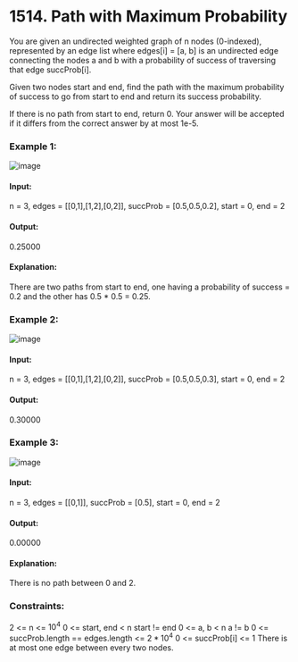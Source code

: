 # 1514. Path with Maximum Probability
You are given an undirected weighted graph of n nodes (0-indexed), represented by an edge list where edges[i] = [a, b] is an undirected edge connecting the nodes a and b with a probability of success of traversing that edge succProb[i].

Given two nodes start and end, find the path with the maximum probability of success to go from start to end and return its success probability.

If there is no path from start to end, return 0. Your answer will be accepted if it differs from the correct answer by at most 1e-5.

### Example 1:
![image](https://github.com/user-attachments/assets/626dff27-1721-42a2-b6b4-6ac2313a4bde)
#### Input: 
n = 3, edges = [[0,1],[1,2],[0,2]], succProb = [0.5,0.5,0.2], start = 0, end = 2
#### Output:
0.25000
#### Explanation:
There are two paths from start to end, one having a probability of success = 0.2 and the other has 0.5 * 0.5 = 0.25.

### Example 2:
![image](https://github.com/user-attachments/assets/20cd1949-a8eb-429b-9a80-47271a61a335)
#### Input:
n = 3, edges = [[0,1],[1,2],[0,2]], succProb = [0.5,0.5,0.3], start = 0, end = 2
#### Output: 
0.30000

### Example 3:
![image](https://github.com/user-attachments/assets/65e06f11-ba21-4d55-b54b-7deaf93f8b2a)
#### Input: 
n = 3, edges = [[0,1]], succProb = [0.5], start = 0, end = 2
#### Output:
0.00000
#### Explanation:
There is no path between 0 and 2.
 
### Constraints:
2 <= n <= $`10^4`$
0 <= start, end < n
start != end
0 <= a, b < n
a != b
0 <= succProb.length == edges.length <= $`2*10^4`$
0 <= succProb[i] <= 1
There is at most one edge between every two nodes.


